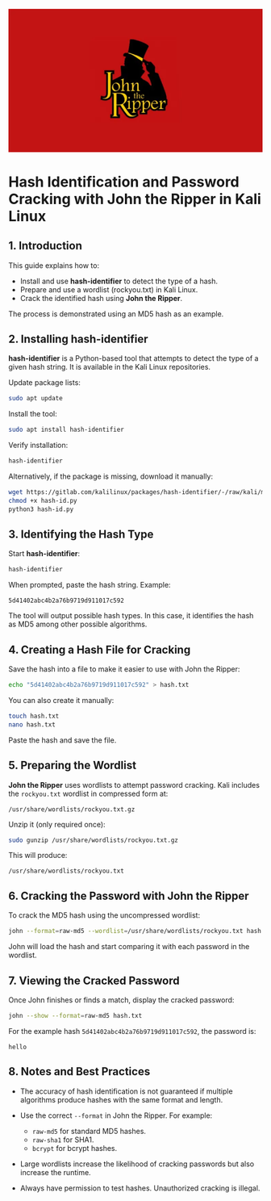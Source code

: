 ![img](../.git-config/John.webp)

# Hash Identification and Password Cracking with John the Ripper in Kali Linux

## 1. Introduction

This guide explains how to:

* Install and use **hash-identifier** to detect the type of a hash.
* Prepare and use a wordlist (rockyou.txt) in Kali Linux.
* Crack the identified hash using **John the Ripper**.

The process is demonstrated using an MD5 hash as an example.

## 2. Installing hash-identifier

**hash-identifier** is a Python-based tool that attempts to detect the type of a given hash string. It is available in the Kali Linux repositories.

Update package lists:

```bash
sudo apt update
```

Install the tool:

```bash
sudo apt install hash-identifier
```

Verify installation:

```bash
hash-identifier
```

Alternatively, if the package is missing, download it manually:

```bash
wget https://gitlab.com/kalilinux/packages/hash-identifier/-/raw/kali/master/hash-id.py -O hash-id.py
chmod +x hash-id.py
python3 hash-id.py
```

## 3. Identifying the Hash Type

Start **hash-identifier**:

```bash
hash-identifier
```

When prompted, paste the hash string.
Example:

```
5d41402abc4b2a76b9719d911017c592
```

The tool will output possible hash types. In this case, it identifies the hash as MD5 among other possible algorithms.

## 4. Creating a Hash File for Cracking

Save the hash into a file to make it easier to use with John the Ripper:

```bash
echo "5d41402abc4b2a76b9719d911017c592" > hash.txt
```

You can also create it manually:

```bash
touch hash.txt
nano hash.txt
```

Paste the hash and save the file.

## 5. Preparing the Wordlist

**John the Ripper** uses wordlists to attempt password cracking. Kali includes the `rockyou.txt` wordlist in compressed form at:

```
/usr/share/wordlists/rockyou.txt.gz
```

Unzip it (only required once):

```bash
sudo gunzip /usr/share/wordlists/rockyou.txt.gz
```

This will produce:

```
/usr/share/wordlists/rockyou.txt
```

## 6. Cracking the Password with John the Ripper

To crack the MD5 hash using the uncompressed wordlist:

```bash
john --format=raw-md5 --wordlist=/usr/share/wordlists/rockyou.txt hash.txt
```

John will load the hash and start comparing it with each password in the wordlist.

## 7. Viewing the Cracked Password

Once John finishes or finds a match, display the cracked password:

```bash
john --show --format=raw-md5 hash.txt
```

For the example hash `5d41402abc4b2a76b9719d911017c592`, the password is:

```
hello
```

## 8. Notes and Best Practices

* The accuracy of hash identification is not guaranteed if multiple algorithms produce hashes with the same format and length.
* Use the correct `--format` in John the Ripper. For example:

  * `raw-md5` for standard MD5 hashes.
  * `raw-sha1` for SHA1.
  * `bcrypt` for bcrypt hashes.
* Large wordlists increase the likelihood of cracking passwords but also increase the runtime.
* Always have permission to test hashes. Unauthorized cracking is illegal.
